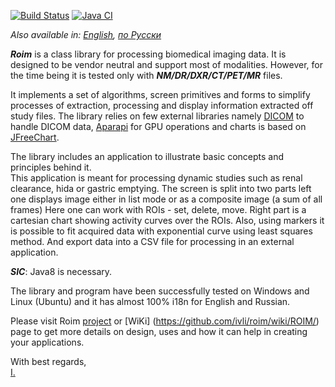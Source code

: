 [![Build Status](https://travis-ci.com/ivli/roim.svg?branch=master)](https://travis-ci.com/ivli/roim)
[![Java CI](https://github.com/ivli/roim/actions/workflows/default.yaml/badge.svg)](https://github.com/ivli/roim/actions/workflows/default.yaml)

*Also available in: [English](README.md), [по Русски](README.ru_ru.md)*


***Roim*** is a class library for processing biomedical imaging data. 
It is designed to be vendor neutral and support most of modalities. 
However, for the time being it is tested only with ***NM/DR/DXR/CT/PET/MR*** files.
 
It implements a set of algorithms, screen primitives and forms to simplify processes of extraction, 
processing and display information extracted off study files. 
The library relies on few external libraries namely [DICOM](https://ru.wikipedia.org/wiki/DICOM) to handle DICOM data, 
[Aparapi](https://aparapi.github.io/) for GPU operations and charts is based on [JFreeChart](http://www.jfree.org/jfreechart/). 

The library includes an application to illustrate basic concepts and principles behind it.  
This application is meant for processing dynamic studies such as renal clearance, hida or gastric emptying. 
The screen is split into two parts left one displays image either in list mode or as a composite image (a sum of all frames)
Here one can work with ROIs - set, delete, move. 
Right part is a cartesian chart showing activity curves over the ROIs. 
Also, using markers it is possible to fit acquired data with exponential curve using least squares method. 
And export data into a CSV file for processing in an external application.          

***SIC***: Java8 is necessary.

The library and program have been successfully tested on Windows and Linux (Ubuntu) and it has almost 100% i18n for English and Russian.  

Please visit Roim [project](http://ivli.github.io/roim/) or [WiKi] (https://github.com/ivli/roim/wiki/ROIM/) page to get more details on design, uses and how it can help in creating your applications.



With best regards,    
[I.](http://www.ilikhachev.com)

